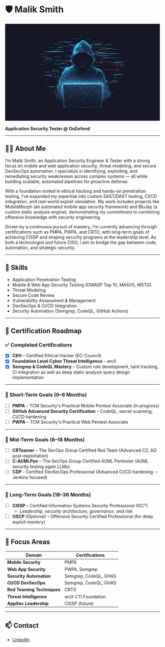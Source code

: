 # 🛡️ Malik Smith

![Profile Picture](https://raw.githubusercontent.com/masmi9/masmi9/main/hacker.jpg)

**Application Security Tester @ OnDefend**  

---

## 👨‍💻 About Me

I’m Malik Smith, an Application Security Engineer & Tester with a strong focus on mobile and web application security, threat modeling, and secure DevSecOps automation. I specialize in identifying, exploiting, and remediating security weaknesses across complex systems — all while building scalable, automated pipelines for proactive defense.

With a foundation rooted in ethical hacking and hands-on penetration testing, I’ve expanded my expertise into custom SAST/DAST tooling, CI/CD integration, and real-world exploit simulation. My work includes projects like MobileMorph (an automated mobile app security framework) and BluJay (a custom static analysis engine), demonstrating my commitment to combining offensive knowledge with security engineering.

Driven by a continuous pursuit of mastery, I’m currently advancing through certifications such as PMPA, PWPA, and CRTO, with long-term goals of achieving CISSP and shaping security programs at the leadership level. As both a technologist and future CISO, I aim to bridge the gap between code, automation, and strategic security.

---

## 🧠 Skills

- Application Penetration Testing
- Mobile & Web App Security Testing (OWASP Top 10, MASVS, MSTG)
- Threat Modeling
- Secure Code Review
- Vulnerability Assessment & Management
- DevSecOps & CI/CD Integration
- Security Automation (Semgrep, CodeQL, GitHub Actions)

---

## 📜 Certification Roadmap

### ✅ Completed Certifications

- [x] **CEH** – Certified Ethical Hacker (EC-Council)
- [x] **Foundation Level Cyber Threat Intelligence** – arcX
- [x] **Semgrep & CodeQL Mastery** – Custom rule development, taint tracking, CI integration as well as deep static analysis query design implementation

---

### 🔹 Short-Term Goals (0–6 Months)

- [ ] **PMPA** – TCM Security's Practical Mobile Pentest Associate *(in progress)*
- [ ] **GitHub Advanced Security Certification** – CodeQL, secret scanning, CI/CD hardening
- [ ] **PWPA** – TCM Security's Practical Web Pentest Associate

---

### 🔹 Mid-Term Goals (6–18 Months)

- [ ] **CRTeamer** – The SecOps Group Certified Red Team (Advanced C2, AD post-exploitation)
- [ ] **C-AI/MLPen** – The SecOps Group Certified AI/ML Pentester (AI/ML security testing again LLMs)
- [ ] **CDP** - Certified DevSecOps Professional (Advanced CI/CD hardening -- Jenkins focused)

---

### 🔹 Long-Term Goals (18–36 Months)

- [ ] **CISSP** – Certified Information Systems Security Professional (ISC²)
  - *Leadership, security architecture, governance, and risk*
- [ ] **OSCP** *(Optional)* – Offensive Security Certified Professional (for deep exploit mastery)

---

## 🎯 Focus Areas

| Domain                     | Certifications                                            |
|----------------------------|-----------------------------------------------------------|
| **Mobile Security**        | PMPA                                                      |
| **Web App Security**       | PWPA, Semgrep                                             |
| **Security Automation**    | Semgrep, CodeQL, GHAS                                     |
| **CI/CD DevSecOps**        | Semgrep, CodeQL, GHAS                                     |
| **Red Teaming Techniques** | CRTO                                                      |
| **Threat Intelligence**    | arcX CTI Foundation                                       |
| **AppSec Leadership**      | CISSP (future)                                            |

---

## 📫 Contact

- [LinkedIn](https://www.linkedin.com/in/malik-monte-smith-engineer/)
